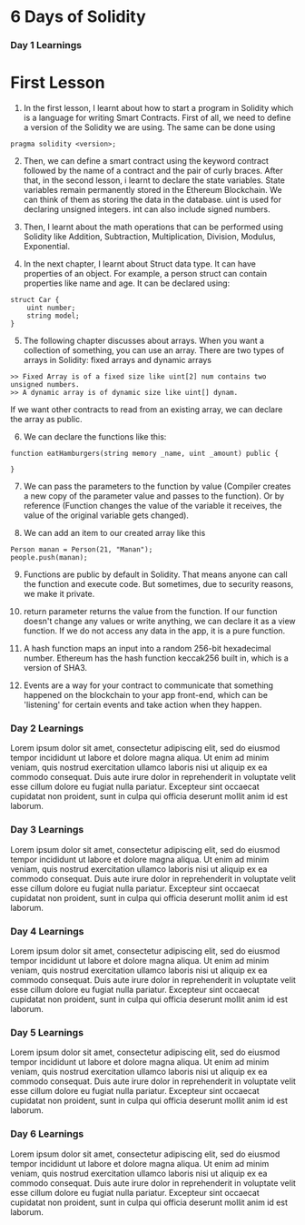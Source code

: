 # 6 Days of Solidity

### Day 1 Learnings

# First Lesson

1. In the first lesson, I learnt about how to start a program in Solidity which is a language for writing Smart Contracts. 
First of all, we need to define a version of the Solidity we are using. 
The same can be done using 
```
pragma solidity <version>;
```

2. Then, we can define a smart contract using the keyword contract followed by the name of a contract and the pair of curly braces.
After that, in the second lesson, i learnt to declare the state variables. State variables remain permanently stored in the Ethereum Blockchain. We can think of them as storing the data in the database. 
uint is used for declaring unsigned integers. int can also include signed numbers. 

3. Then, I learnt about the math operations that can be performed using Solidity like Addition, Subtraction, Multiplication, Division, Modulus, Exponential.

4. In the next chapter, I learnt about Struct data type. It can have properties of an object. For example, a person struct can contain properties like name and age.
It can be declared using:
```
struct Car {
	uint number;
	string model;
}
```

5. The following chapter discusses about arrays. When you want a collection of something, you can use an array. There are two types of arrays in Solidity: fixed arrays and dynamic arrays
```
>> Fixed Array is of a fixed size like uint[2] num contains two unsigned numbers.
>> A dynamic array is of dynamic size like uint[] dynam.
```
If we want other contracts to read from an existing array, we can declare the array as public.

6. We can declare the functions like this:
```
function eatHamburgers(string memory _name, uint _amount) public {

}
```

7. We can pass the parameters to the function by value (Compiler creates a new copy of the parameter value and passes to the function).
Or by reference (Function changes the value of the variable it receives, the value of the original variable gets changed).

8. We can add an item to our created array like this
```
Person manan = Person(21, "Manan");
people.push(manan);
```

9. Functions are public by default in Solidity. That means anyone can call the function and execute code.
But sometimes, due to security reasons, we make it private. 

10. return parameter returns the value from the function. If our function doesn't change any values or write anything, we can declare it as a view function. 
If we do not access any data in the app, it is a pure function. 

11. A hash function maps an input into a random 256-bit hexadecimal number. Ethereum has the hash function keccak256 built in, which is a version of SHA3.

12. Events are a way for your contract to communicate that something happened on the blockchain to your app front-end, which can be 'listening' for certain events and take action when they happen.



### Day 2 Learnings

Lorem ipsum dolor sit amet, consectetur adipiscing elit, sed do eiusmod tempor incididunt ut labore et dolore magna aliqua. Ut enim ad minim veniam, quis nostrud exercitation ullamco laboris nisi ut aliquip ex ea commodo consequat. Duis aute irure dolor in reprehenderit in voluptate velit esse cillum dolore eu fugiat nulla pariatur. Excepteur sint occaecat cupidatat non proident, sunt in culpa qui officia deserunt mollit anim id est laborum.

### Day 3 Learnings

Lorem ipsum dolor sit amet, consectetur adipiscing elit, sed do eiusmod tempor incididunt ut labore et dolore magna aliqua. Ut enim ad minim veniam, quis nostrud exercitation ullamco laboris nisi ut aliquip ex ea commodo consequat. Duis aute irure dolor in reprehenderit in voluptate velit esse cillum dolore eu fugiat nulla pariatur. Excepteur sint occaecat cupidatat non proident, sunt in culpa qui officia deserunt mollit anim id est laborum.

### Day 4 Learnings

Lorem ipsum dolor sit amet, consectetur adipiscing elit, sed do eiusmod tempor incididunt ut labore et dolore magna aliqua. Ut enim ad minim veniam, quis nostrud exercitation ullamco laboris nisi ut aliquip ex ea commodo consequat. Duis aute irure dolor in reprehenderit in voluptate velit esse cillum dolore eu fugiat nulla pariatur. Excepteur sint occaecat cupidatat non proident, sunt in culpa qui officia deserunt mollit anim id est laborum.

### Day 5 Learnings

Lorem ipsum dolor sit amet, consectetur adipiscing elit, sed do eiusmod tempor incididunt ut labore et dolore magna aliqua. Ut enim ad minim veniam, quis nostrud exercitation ullamco laboris nisi ut aliquip ex ea commodo consequat. Duis aute irure dolor in reprehenderit in voluptate velit esse cillum dolore eu fugiat nulla pariatur. Excepteur sint occaecat cupidatat non proident, sunt in culpa qui officia deserunt mollit anim id est laborum.

### Day 6 Learnings

Lorem ipsum dolor sit amet, consectetur adipiscing elit, sed do eiusmod tempor incididunt ut labore et dolore magna aliqua. Ut enim ad minim veniam, quis nostrud exercitation ullamco laboris nisi ut aliquip ex ea commodo consequat. Duis aute irure dolor in reprehenderit in voluptate velit esse cillum dolore eu fugiat nulla pariatur. Excepteur sint occaecat cupidatat non proident, sunt in culpa qui officia deserunt mollit anim id est laborum.
